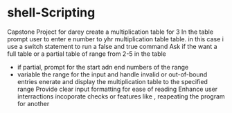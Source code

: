 # shell-Scripting
Capstone Project for darey
create a multiplication table for 3
In the table prompt user to enter e number to yhr multiplication table table. in this case i use a switch
statement to run a false and true command
Ask if the want a full table or a partial table of range from 2-5 in the table
- if partial, prompt for the start adn end numbers of the range
-  variable the range for the input and handle invalid or out-of-bound entries
 enerate and display the multiplication table to the specified range
Provide clear input formatting for ease of reading
Enhance user interractions incoporate checks or features like , reapeating the program for another 
